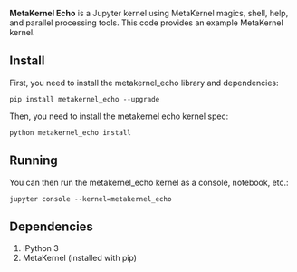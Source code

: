 **MetaKernel Echo** is a Jupyter kernel using MetaKernel magics, shell, help, and parallel processing tools. This code provides an example MetaKernel kernel.

## Install

First, you need to install the metakernel_echo library and dependencies:

```shell
pip install metakernel_echo --upgrade
```

Then, you need to install the metakernel echo kernel spec:

```shell
python metakernel_echo install
```

## Running

You can then run the metakernel_echo kernel as a console, notebook, etc.:

```shell
jupyter console --kernel=metakernel_echo
```

## Dependencies

1. IPython 3
1. MetaKernel (installed with pip)
